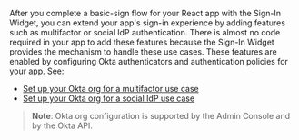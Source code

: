 After you complete a basic-sign flow for your React app with the Sign-In Widget, you can extend your app's sign-in experience by adding features such as multifactor or social IdP authentication. There is almost no code required in your app to add these features because the Sign-In Widget provides the mechanism to handle these use cases. These features are enabled by configuring Okta authenticators and authentication policies for your app. See:

* [Set up your Okta org for a multifactor use case](/docs/guides/oie-embedded-common-org-setup/nodejs/main/#set-up-your-okta-org-for-a-multifactor-use-case)
* [Set up your Okta org for a social IdP use case](/docs/guides/oie-embedded-common-org-setup/nodejs/main/#set-up-your-okta-org-for-a-social-idp-use-case)

> **Note**: Okta org configuration is supported by the Admin Console and by the Okta API.

